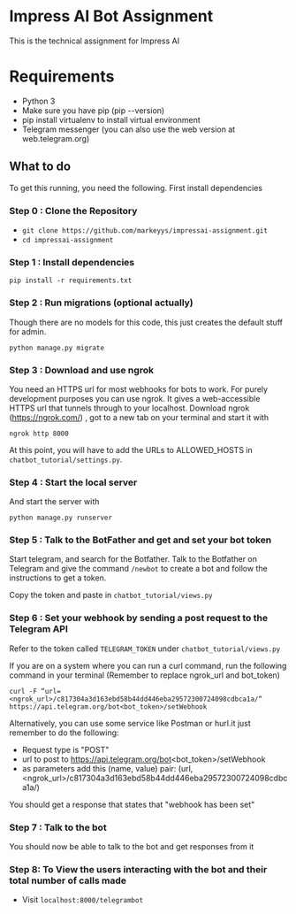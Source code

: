 # Impress AI Bot Assignment
This is the technical assignment for Impress AI

# Requirements

- Python 3
- Make sure you have pip (pip --version)
- pip install virtualenv to install virtual environment
- Telegram messenger (you can also use the web version at web.telegram.org)

## What to do

To get this running, you need the following. First install dependencies

### Step 0 : Clone the Repository

- `git clone https://github.com/markeyys/impressai-assignment.git`
- `cd impressai-assignment`

### Step 1 : Install dependencies

`pip install -r requirements.txt`

### Step 2 : Run migrations (optional actually)

Though there are no models for this code, this just creates the default stuff for admin.

`python manage.py migrate`

### Step 3 : Download and use ngrok

You need an HTTPS url for most webhooks for bots to work. For purely development purposes you can use ngrok. It gives a web-accessible HTTPS url that tunnels through to your localhost.
Download ngrok (https://ngrok.com/)  , got to a new tab on your terminal and start it with

`ngrok http 8000`

At this point, you will have to add the URLs to ALLOWED_HOSTS in `chatbot_tutorial/settings.py`.

### Step 4 : Start the local server

And start the server with

`python manage.py runserver`

### Step 5 : Talk to the BotFather and get and set your bot token

Start telegram, and search for the Botfather. Talk to the Botfather on Telegram and give the command `/newbot` to create a bot and follow the instructions to get a token.

Copy the token and paste in `chatbot_tutorial/views.py`

### Step 6 : Set your webhook by sending a post request to the Telegram API

Refer to the token called `TELEGRAM_TOKEN` under `chatbot_tutorial/views.py`

If you are on a system where you can run a curl command, run the following command in your terminal (Remember to replace ngrok_url and bot_token)

`curl -F “url=<ngrok_url>/c817304a3d163ebd58b44dd446eba29572300724098cdbca1a/“ https://api.telegram.org/bot<bot_token>/setWebhook`

Alternatively, you can use some service like Postman or hurl.it just remember to do the following:

- Request type is "POST"
- url to post to https://api.telegram.org/bot<bot_token>/setWebhook
- as parameters add this (name, value) pair: (url, <ngrok_url>/c817304a3d163ebd58b44dd446eba29572300724098cdbca1a/)

You should get a response that states that "webhook has been set"

### Step 7 : Talk to the bot

You should now be able to talk to the bot and get responses from it

### Step 8: To View the users interacting with the bot and their total number of calls made
- Visit `localhost:8000/telegrambot`